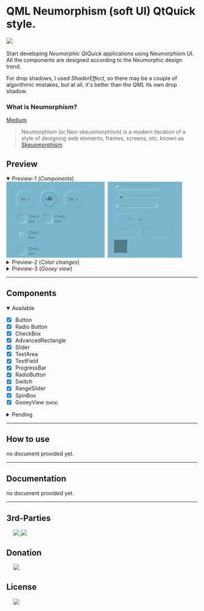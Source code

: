 # QML Neumorphism (soft UI) QtQuick style.
<img src="https://img.shields.io/badge/version-1.0.0-37c248"><br>

Start developing *Neumorphic QtQuick* applications using Neumorphism UI.<br>
All the components are designed according to the Neumorphic design trend.

For drop shadows, I used *ShaderEffect*, so there may be a couple of algorithmic mistakes, but at all, it's better than the *QML* its own drop shadow.

### What is Neumorphism?
[Medium](https://artofofiare.medium.com/neumorphism-the-right-way-a-2020-design-trend-386e6a09040a)
> Neumorphism (or Neo-skeuomorphism) is a modern iteration of a style of designing web elements, frames, screens, etc. known as [Skeuomorphism](https://medium.muz.li/skeuomorphic-design-a-controversial-ux-approach-that-is-making-a-comeback-a0b6e93eb4bb).

## Preview

<details open>
    <summary>Preview-1 (<i>Components</i>)</summary>
    <img src="Extera/Preview/neumorphism-preview-1.webp" height="200px">&nbsp;
    <img src="Extera/Preview/neumorphism-preview-2.webp" height="200px">
</details>
<details>
    <summary>Preview-2 (<i>Color changes</i>)</summary>
    <video src="Extera/Preview/neumorphism-preview-3.mp4" height="400px" autoplay loop>
</details>
<details>
    <summary>Preview-3 (<i>Gooey view</i>)</summary>
    <img src="Extera/Preview/gooeyView-preview-1.webp" height="200px">
</details>

---

## Components
<details open>
<summary> Available</summary>

- [x] Button
- [x] Radio Button
- [x] CheckBox
- [x] AdvancedRectangle
- [x] Slider
- [x] TextArea
- [x] TextField 
- [x] ProgressBar
- [x] RadioButton
- [x] Switch
- [x] RangeSlider
- [x] SpinBox
- [x] GooeyView <small>(beta)</small>

</details>

<details>
<summary> Pending</summary>

- [ ] VerticalSeparator
- [ ] HorizontalSeparator
- [ ] MultiPointGradient
- [ ] MultiRangeSlider
- [ ] Tumbler
- [ ] Dial
- [ ] BusyIndicator
- [ ] StackView
- [ ] SweepView
- [ ] SplitView
- [ ] CircularProgressBar

</details>

---

## How to use
no document provided yet.

---

## Documentation
no document provided yet.

---

## 3rd-Parties
&emsp;  <a href="https://download.qt.io/archive/qt/5.15/">
    <img src="https://img.shields.io/badge/Qt-v5.15.2-41CD52?logo=Qt&logoColor=41CD52">
</a>
<a href="https://www.khronos.org/registry/OpenGL-Refpages/gl4/">
    <img src="https://img.shields.io/badge/GLSL-v3.3-5586A4?logo=OpenGL&logoColor=5586A4">
</a>

## Donation
&emsp;  <a href="https://www.blockchain.com/bch/address/bitcoincash:qrnwtxsk79kv6mt2hv8zdxy3phkqpkmcxgjzqktwa3">
        <img src="https://img.shields.io/badge/BCH-Donate-f0992e?logo=BitcoinCash&logoColor=f0992e"></a>

## License
&emsp;  <a href="https://choosealicense.com/licenses/gpl-3.0/">
        <img src="https://img.shields.io/badge/license-LGPLv3-37c248"></a>
